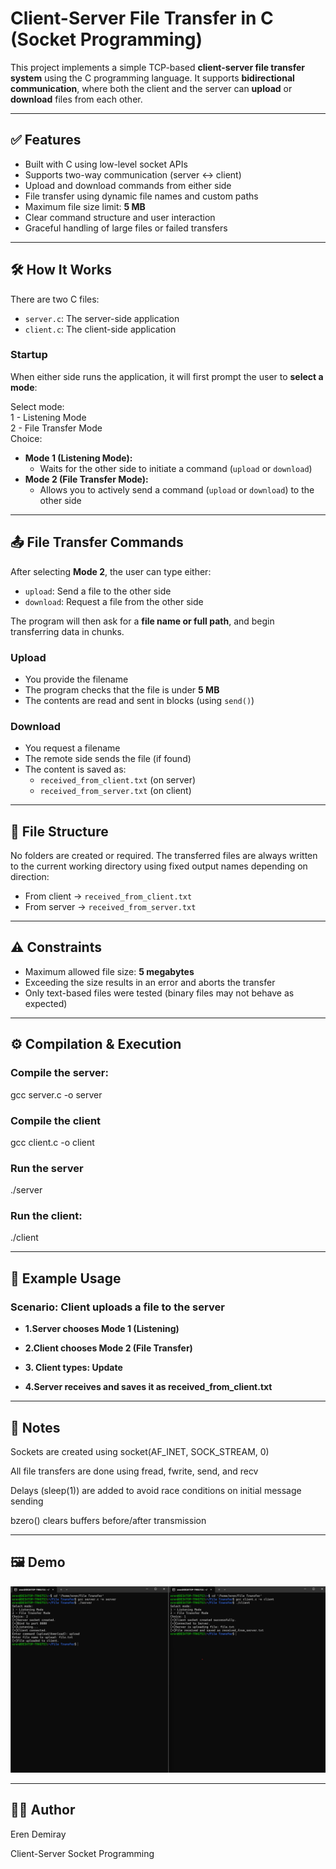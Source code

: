 # Client-Server File Transfer in C (Socket Programming)

This project implements a simple TCP-based **client-server file transfer system** using the C programming language. It supports **bidirectional communication**, where both the client and the server can **upload** or **download** files from each other.

---

## ✅ Features

- Built with C using low-level socket APIs
- Supports two-way communication (server ↔ client)
- Upload and download commands from either side
- File transfer using dynamic file names and custom paths
- Maximum file size limit: **5 MB**
- Clear command structure and user interaction
- Graceful handling of large files or failed transfers

---

## 🛠️ How It Works

There are two C files:

- `server.c`: The server-side application
- `client.c`: The client-side application

### Startup

When either side runs the application, it will first prompt the user to **select a mode**:  

Select mode:  
1 - Listening Mode  
2 - File Transfer Mode  
Choice:   

- **Mode 1 (Listening Mode):**
  - Waits for the other side to initiate a command (`upload` or `download`)
- **Mode 2 (File Transfer Mode):**
  - Allows you to actively send a command (`upload` or `download`) to the other side

---

## 📤 File Transfer Commands

After selecting **Mode 2**, the user can type either:

- `upload`: Send a file to the other side
- `download`: Request a file from the other side

The program will then ask for a **file name or full path**, and begin transferring data in chunks.

### Upload

- You provide the filename
- The program checks that the file is under **5 MB**
- The contents are read and sent in blocks (using `send()`)

### Download

- You request a filename
- The remote side sends the file (if found)
- The content is saved as:
  - `received_from_client.txt` (on server)
  - `received_from_server.txt` (on client)

---

## 📁 File Structure

No folders are created or required. The transferred files are always written to the current working directory using fixed output names depending on direction:

- From client → `received_from_client.txt`
- From server → `received_from_server.txt`

---

## ⚠️ Constraints

- Maximum allowed file size: **5 megabytes**
- Exceeding the size results in an error and aborts the transfer
- Only text-based files were tested (binary files may not behave as expected)

---

## ⚙️ Compilation & Execution

### Compile the server:  
gcc server.c -o server  


### Compile the client  
gcc client.c -o client  


### Run the server  
./server  

 
### Run the client:  
./client  

---
## 🧪 Example Usage  

### Scenario: Client uploads a file to the server  

- **1.Server chooses Mode 1 (Listening)**  

- **2.Client chooses Mode 2 (File Transfer)**
  
- **3. Client types: Update**   

- **4.Server receives and saves it as received_from_client.txt**  

---
## 📌 Notes  

Sockets are created using socket(AF_INET, SOCK_STREAM, 0)  

All file transfers are done using fread, fwrite, send, and recv  

Delays (sleep(1)) are added to avoid race conditions on initial message sending  

bzero() clears buffers before/after transmission   

---

## 🖼️ Demo

![Demo Screenshot](demo.png)

---
## 👨‍💻 Author  
Eren Demiray  

Client-Server Socket Programming  
